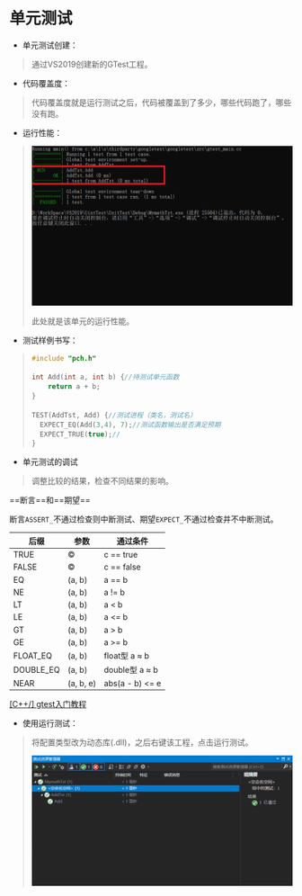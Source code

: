 # 单元测试

- 单元测试创建：

> 通过VS2019创建新的GTest工程。

- 代码覆盖度：

> 代码覆盖度就是运行测试之后，代码被覆盖到了多少，哪些代码跑了，哪些没有跑。

- 运行性能：

> ![image-20250709104026824](pictures/image-20250709104026824.png)
>
> 此处就是该单元的运行性能。

- 测试样例书写：

> ```c
> #include "pch.h"
> 
> int Add(int a, int b) {//待测试单元函数
>     return a + b;
> }
> 
> TEST(AddTst, Add) {//测试进程（类名，测试名）
>   EXPECT_EQ(Add(3,4), 7);//测试函数输出是否满足预期
>   EXPECT_TRUE(true);//
> }
> ```

- 单元测试的调试

> 调整比较的结果，检查不同结果的影响。

==断言==和==期望==

断言``ASSERT_``不通过检查则中断测试、期望`EXPECT_`不通过检查并不中断测试。

| 后缀      | 参数      | 通过条件        |
| --------- | --------- | --------------- |
| TRUE      | ©         | c == true       |
| FALSE     | ©         | c == false      |
| EQ        | (a, b)    | a == b          |
| NE        | (a, b)    | a != b          |
| LT        | (a, b)    | a < b           |
| LE        | (a, b)    | a <= b          |
| GT        | (a, b)    | a > b           |
| GE        | (a, b)    | a >= b          |
| FLOAT_EQ  | (a, b)    | float型 a ≈ b   |
| DOUBLE_EQ | (a, b)    | double型 a ≈ b  |
| NEAR      | (a, b, e) | abs(a - b) <= e |

[[C++/] gtest入门教程](https://blog.csdn.net/jkddf9h8xd9j646x798t/article/details/105964161)

- 使用运行测试：

> 将配置类型改为动态库(.dll)，之后右键该工程，点击运行测试。
>
> ![image-20250709180756900](pictures/image-20250709180756900.png)

